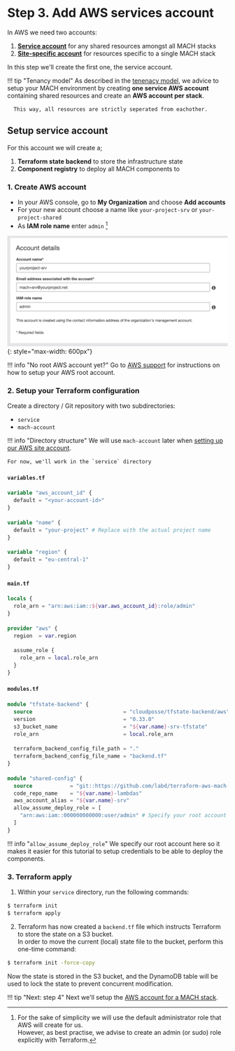 # Step 3. Add AWS services account

In AWS we need two accounts:

1. [**Service account**](#setup-service-account) for any shared resources amongst all MACH stacks
2. [**Site-specific account**](./step-4-setup-aws-site.md) for resources specific to a single MACH stack

In this step we'll create the first one, the service account.

!!! tip "Tenancy model"
      As described in the [tenenacy model](../../topics/architecture/tenancy.md#aws-tenancy), we advice to setup your MACH environment by creating **one service AWS account** containing shared resources and create an **AWS account per stack**.

      This way, all resources are strictly seperated from eachother.


## Setup service account

For this account we will create a;

1. **Terraform state backend** to store the infrastructure state
2. **Component registry** to deploy all MACH components to

### 1. Create AWS account

- In your AWS console, go to **My Organization** and choose **Add accounts**
- For your new account choose a name like `your-project-srv` or `your-project-shared`
- As **IAM role name** enter `admin` [^1]
  
![New account](../../_img/tutorial/aws-create-account.png){: style="max-width: 600px"}

!!! info "No root AWS account yet?"
    Go to [AWS support](https://aws.amazon.com/premiumsupport/knowledge-center/create-and-activate-aws-account/) for instructions on how to setup your AWS root account.

### 2. Setup your Terraform configuration

Create a directory / Git repository with two subdirectories:

- `service`
- `mach-account`

!!! info "Directory structure"
    We will use `mach-account` later when [setting up our AWS site account](step-4-setup-aws-site.md).

    For now, we'll work in the `service` directory

#### `variables.tf`

```terraform
variable "aws_account_id" {
  default = "<your-account-id>"
}

variable "name" {
  default = "your-project" # Replace with the actual project name
}

variable "region" {
  default = "eu-central-1"
}
```

#### `main.tf`

```terraform
locals {
  role_arn = "arn:aws:iam::${var.aws_account_id}:role/admin"
}

provider "aws" {
  region  = var.region

  assume_role {
    role_arn = local.role_arn
  }
}
```

#### `modules.tf`

```terraform
module "tfstate-backend" {
  source                             = "cloudposse/tfstate-backend/aws"
  version                            = "0.33.0"
  s3_bucket_name                     = "${var.name}-srv-tfstate"
  role_arn                           = local.role_arn

  terraform_backend_config_file_path = "."
  terraform_backend_config_file_name = "backend.tf"
}

module "shared-config" {
  source            = "git::https://github.com/labd/terraform-aws-mach-shared.git"
  code_repo_name    = "${var.name}-lambdas"
  aws_account_alias = "${var.name}-srv"
  allow_assume_deploy_role = [
    "arn:aws:iam::000000000000:user/admin" # Specify your root account here
  ]
}
```

!!! info "`allow_assume_deploy_role`"
    We specify our root account here so it makes it easier for this tutorial to setup credentials to be able to deploy the components.

### 3. Terraform apply

1. Within your `service` directory, run the following commands:
```bash
$ terraform init
$ terraform apply
```
2. Terraform has now created a `backend.tf` file which instructs Terraform to store the state on a S3 bucket.<br>
In order to move the current (local) state file to the bucket, perform this one-time command:
```bash
$ terraform init -force-copy
```
Now the state is stored in the S3 bucket, and the DynamoDB table will be used to lock the state to prevent concurrent modification.

!!! tip "Next: step 4"
    Next we'll setup the [AWS account for a MACH stack](step-4-setup-aws-site.md).

[^1]: For the sake of simplicity we will use the default administrator role that AWS will create for us.<br>
However, as best practise, we advise to create an admin (or sudo) role explicitly with Terraform.
